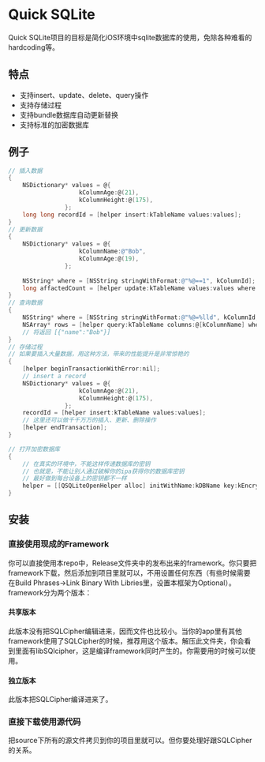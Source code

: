 # Quick SQLite
Quick SQLite项目的目标是简化iOS环境中sqlite数据库的使用，免除各种难看的hardcoding等。
## 特点
- 支持insert、update、delete、query操作
- 支持存储过程
- 支持bundle数据库自动更新替换
- 支持标准的加密数据库

## 例子
```objective-c
// 插入数据
{
	NSDictionary* values = @{
					kColumnAge:@(21),
					kColumnHeight:@(175),
				};
	long long recordId = [helper insert:kTableName values:values];
}
// 更新数据
{
	NSDictionary* values = @{
					kColumnName:@"Bob",
					kColumnAge:@(19),
				};
        
    NSString* where = [NSString stringWithFormat:@"%@==1", kColumnId];
    long affactedCount = [helper update:kTableName values:values where:where];
}
// 查询数据
{
	NSString* where = [NSString stringWithFormat:@"%@=%lld", kColumnId, recordId];
    NSArray* rows = [helper query:kTableName columns:@[kColumnName] where:where];
	// 将返回 [{"name":"Bob"}]
}
// 存储过程
// 如果要插入大量数据，用这种方法，带来的性能提升是非常惊艳的
{
	[helper beginTransactionWithError:nil];
    // insert a record
    NSDictionary* values = @{
					kColumnAge:@(21),
					kColumnHeight:@(175),
				};
    recordId = [helper insert:kTableName values:values];
	// 这里还可以做千千万万的插入、更新、删除操作
    [helper endTransaction];
}

// 打开加密数据库
{
	// 在真实的环境中，不能这样传递数据库的密钥
	// 也就是，不能让别人通过破解你的ipa获得你的数据库密钥
	// 最好做到每台设备上的密钥都不一样
	helper = [[QSQLiteOpenHelper alloc] initWithName:kDBName key:kEncryptedDBKey openDelegate:self];
}
```
## 安装
### 直接使用现成的Framework
你可以直接使用本repo中，Release文件夹中的发布出来的framework。你只要把framework下载，然后添加到项目里就可以，不用设置任何东西（有些时候需要在Build Phrases->Link Binary With Libries里，设置本框架为Optional）。
framework分为两个版本：
#### 共享版本
此版本没有把SQLCipher编辑进来，因而文件也比较小。当你的app里有其他framework使用了SQLCipher的时候，推荐用这个版本。解压此文件夹，你会看到里面有libSQlcipher，这是编译framework同时产生的。你需要用的时候可以使用。
#### 独立版本
此版本把SQLCipher编译进来了。
### 直接下载使用源代码
把source下所有的源文件拷贝到你的项目里就可以。但你要处理好跟SQLCipher的关系。
